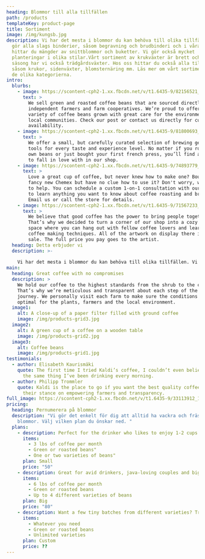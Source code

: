 ```yaml
---
heading: Blommor till alla tillfällen
path: /products
templateKey: product-page
title: Sortiment
image: /img/kungsb.jpg
description: Vi har det mesta i blommor du kan behöva till olika tillfällen. Vi
  gör alla slags binderier, såsom begravning och brudbinderi och i våra kylar
  hittar du mängder av snittblommor och buketter. Vi gör också mycket
  planteringar i olika stilar.Vårt sortiment av krukväxter är brett och vid
  säsong har vi också trädgårdsväxter. Hos oss hittar du också alla tillbehör
  såsom krukor, sidenväxter, blomsternäring mm. Läs mer om vårt sortiment under
  de olika kategorierna.
intro:
  blurbs:
    - image: https://scontent-cph2-1.xx.fbcdn.net/v/t1.6435-9/82156521_2730999386943116_5364199292670050304_n.jpg?_nc_cat=104&ccb=1-5&_nc_sid=e3f864&_nc_ohc=mAFGN55gFmoAX8oxFt1&_nc_ht=scontent-cph2-1.xx&oh=08a4013e3cd6915338b025ee9ef08b10&oe=619D24FD
      text: >
        We sell green and roasted coffee beans that are sourced directly from
        independent farmers and farm cooperatives. We’re proud to offer a
        variety of coffee beans grown with great care for the environment and
        local communities. Check our post or contact us directly for current
        availability.
    - image: https://scontent-cph2-1.xx.fbcdn.net/v/t1.6435-9/81800693_2717471771629211_5323513050295173120_n.jpg?_nc_cat=105&ccb=1-5&_nc_sid=e3f864&_nc_ohc=ZWaebXbPhN0AX8vDRll&_nc_oc=AQm0fz7t4o5gulzgKCdUuNyseywnsuJBANu4VZFBBXzSLg13XnouFBplkzE6X8LjTyE&tn=2JSEBsfQWVPeGDkN&_nc_ht=scontent-cph2-1.xx&oh=9a3654c349bea6571ed07d000c741529&oe=619DDA54
      text: >
        We offer a small, but carefully curated selection of brewing gear and
        tools for every taste and experience level. No matter if you roast your
        own beans or just bought your first french press, you’ll find a gadget
        to fall in love with in our shop.
    - image: https://scontent-cph2-1.xx.fbcdn.net/v/t1.6435-9/74893779_2623726024337120_6069725620399505408_n.jpg?_nc_cat=105&ccb=1-5&_nc_sid=e3f864&_nc_ohc=_cmFZ9cbOVQAX-PigL-&_nc_ht=scontent-cph2-1.xx&oh=fea71cbdb4f02cdd9229c23dd0228a17&oe=619E4687
      text: >
        Love a great cup of coffee, but never knew how to make one? Bought a
        fancy new Chemex but have no clue how to use it? Don't worry, we’re here
        to help. You can schedule a custom 1-on-1 consultation with our baristas
        to learn anything you want to know about coffee roasting and brewing.
        Email us or call the store for details.
    - image: https://scontent-cph2-1.xx.fbcdn.net/v/t1.6435-9/71567233_2501494799893577_9192791607714250752_n.jpg?_nc_cat=101&ccb=1-5&_nc_sid=e3f864&_nc_ohc=GLEZTTeb0QMAX-ordE2&_nc_ht=scontent-cph2-1.xx&oh=7ed3f7898943590f530ba1aa6586c8f2&oe=619F667C
      text: >
        We believe that good coffee has the power to bring people together.
        That’s why we decided to turn a corner of our shop into a cozy meeting
        space where you can hang out with fellow coffee lovers and learn about
        coffee making techniques. All of the artwork on display there is for
        sale. The full price you pay goes to the artist.
  heading: Detta erbjuder vi
  description: >-
    
    Vi har det mesta i blommor du kan behöva till olika tillfällen. Vi gör alla slags binderier, såsom begravning och brudbinderi och i våra kylar hittar du mängder av snittblommor och buketter. Vi gör också mycket planteringar i olika stilar.Vårt sortiment av krukväxter är brett och vid säsong har vi också trädgårdsväxter. Hos oss hittar du också alla tillbehör såsom krukor, sidenväxter, blomsternäring mm. Läs mer om vårt sortiment under de olika kategorierna.
main:
  heading: Great coffee with no compromises
  description: >
    We hold our coffee to the highest standards from the shrub to the cup.
    That’s why we’re meticulous and transparent about each step of the coffee’s
    journey. We personally visit each farm to make sure the conditions are
    optimal for the plants, farmers and the local environment.
  image1:
    alt: A close-up of a paper filter filled with ground coffee
    image: /img/products-grid3.jpg
  image2:
    alt: A green cup of a coffee on a wooden table
    image: /img/products-grid2.jpg
  image3:
    alt: Coffee beans
    image: /img/products-grid1.jpg
testimonials:
  - author: Elisabeth Kaurismäki
    quote: The first time I tried Kaldi’s coffee, I couldn’t even believe that was
      the same thing I’ve been drinking every morning.
  - author: Philipp Trommler
    quote: Kaldi is the place to go if you want the best quality coffee. I love
      their stance on empowering farmers and transparency.
full_image: https://scontent-cph2-1.xx.fbcdn.net/v/t1.6435-9/33113912_1777824882260576_1109487964926246912_n.jpg?_nc_cat=111&ccb=1-5&_nc_sid=e3f864&_nc_ohc=W7qFwrb_80YAX-GpxOV&_nc_ht=scontent-cph2-1.xx&oh=206da51b5c6fb6c17553035821a6ddfa&oe=619DA358
pricing:
  heading: Pernumerera på blommor
  description: "Vi gör det enkelt för dig att alltid ha vackra och fräscha
    blommor. Välj vilken plan du önskar ned. "
  plans:
    - description: Perfect for the drinker who likes to enjoy 1-2 cups per day.
      items:
        - 3 lbs of coffee per month
        - Green or roasted beans"
        - One or two varieties of beans"
      plan: Small
      price: "50"
    - description: Great for avid drinkers, java-loving couples and bigger crowds
      items:
        - 6 lbs of coffee per month
        - Green or roasted beans
        - Up to 4 different varieties of beans
      plan: Big
      price: "80"
    - description: Want a few tiny batches from different varieties? Try our custom plan
      items:
        - Whatever you need
        - Green or roasted beans
        - Unlimited varieties
      plan: Custom
      price: ??
---
```

